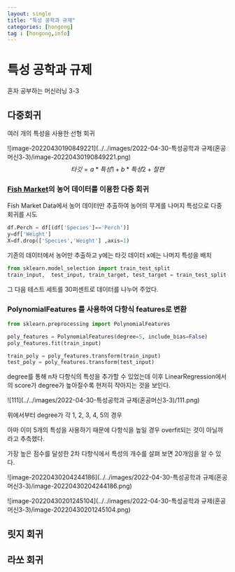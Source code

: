 ```yaml
---
layout: single
title: "특성 공학과 규제"
categories: [hongong]
tag : [hongong,info]
---
```



# 특성 공학과 규제

혼자 공부하는 머신러닝 3-3

## 다중회귀

여러 개의 특성을 사용한 선형 회귀

![image-20220430190849221](../../images/2022-04-30-특성공학과 규제(혼공머신3-3)/image-20220430190849221.png)
$$
타깃 = a*특성1 + b*특성2+절편
$$
 

###  [Fish Market](https://www.kaggle.com/aungpyaeap/fish-market)의 농어 데이터를 이용한 다중 회귀

Fish Market Data에서 농어 데이터만 추출하여 농어의 무게를 나머지 특성으로 다중 회귀를 시도

```python
df.Perch = df[(df['Species']=='Perch')]
y=df['Weight']
X=df.drop(['Species','Weight'] ,axis=1)
```

기존의 데이터에서 농어만 추출하고 y에는 타깃 데이터 x에는 나머지 특성을 배치

```python
from sklearn.model_selection import train_test_split
train_input,  test_input, train_target, test_target = train_test_split(X, y, test_size=0.3, random_state=42)
```

 그 다음 테스트 세트를 30퍼센트로 데이터를 나누어 주었다. 

### PolynomialFeatures 를 사용하여 다항식 features로 변환

``` python
from sklearn.preprocessing import PolynomialFeatures

poly_features = PolynomialFeatures(degree=5, include_bias=False)
poly_features.fit(train_input)

train_poly = poly_features.transform(train_input)
test_poly = poly_features.transform(test_input)
```

degree를 통해 n차 다항식의 특성을 추가할 수 있었는데 이후 LinearRegression에서의 score가 degree가 높아질수록 현저히 작아지는 것을 보인다.

![111](../../images/2022-04-30-특성공학과 규제(혼공머신3-3)/111.png)

위에서부터 degree가 각 1, 2, 3, 4, 5의 경우

아마 이미 5개의 특성을 사용하기 때문에 다항식을 높일 경우 overfit되는 것이 아닐까라고 추측했다.

가장 높은 점수를 달성한 2차 다항식에서 특성의 개수를 살펴 보면 20개임을 알 수 있다.

![image-20220430204244186](../../images/2022-04-30-특성공학과 규제(혼공머신3-3)/image-20220430204244186.png)









![image-20220430201245104](../../images/2022-04-30-특성공학과 규제(혼공머신3-3)/image-20220430201245104.png)







## 릿지 회귀

## 라쏘 회귀

